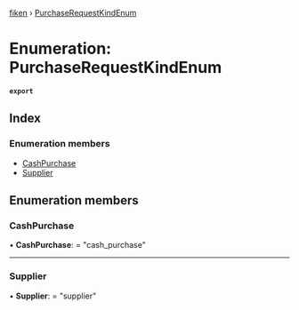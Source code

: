 [fiken](../README.md) › [PurchaseRequestKindEnum](purchaserequestkindenum.md)

# Enumeration: PurchaseRequestKindEnum

**`export`** 

## Index

### Enumeration members

* [CashPurchase](purchaserequestkindenum.md#cashpurchase)
* [Supplier](purchaserequestkindenum.md#supplier)

## Enumeration members

###  CashPurchase

• **CashPurchase**: = "cash_purchase"

___

###  Supplier

• **Supplier**: = "supplier"
